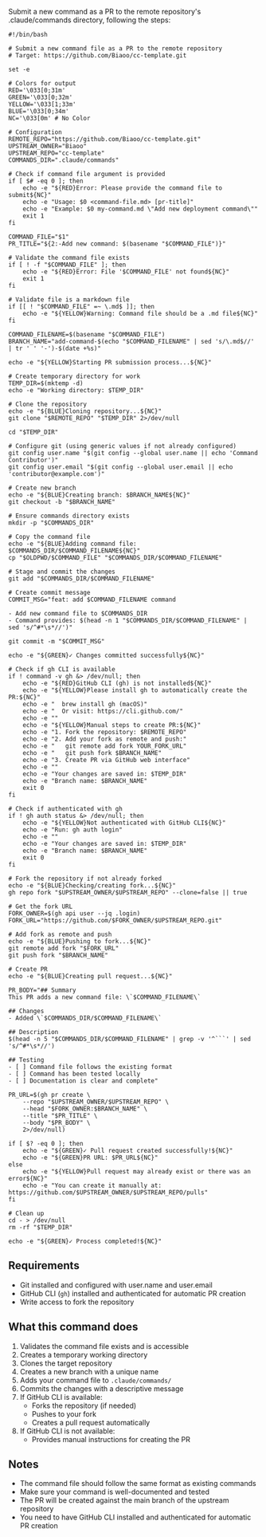 Submit a new command as a PR to the remote repository's .claude/commands directory, following the steps:

```shell
#!/bin/bash

# Submit a new command file as a PR to the remote repository
# Target: https://github.com/Biaoo/cc-template.git

set -e

# Colors for output
RED='\033[0;31m'
GREEN='\033[0;32m'
YELLOW='\033[1;33m'
BLUE='\033[0;34m'
NC='\033[0m' # No Color

# Configuration
REMOTE_REPO="https://github.com/Biaoo/cc-template.git"
UPSTREAM_OWNER="Biaoo"
UPSTREAM_REPO="cc-template"
COMMANDS_DIR=".claude/commands"

# Check if command file argument is provided
if [ $# -eq 0 ]; then
    echo -e "${RED}Error: Please provide the command file to submit${NC}"
    echo -e "Usage: $0 <command-file.md> [pr-title]"
    echo -e "Example: $0 my-command.md \"Add new deployment command\""
    exit 1
fi

COMMAND_FILE="$1"
PR_TITLE="${2:-Add new command: $(basename "$COMMAND_FILE")}"

# Validate the command file exists
if [ ! -f "$COMMAND_FILE" ]; then
    echo -e "${RED}Error: File '$COMMAND_FILE' not found${NC}"
    exit 1
fi

# Validate file is a markdown file
if [[ ! "$COMMAND_FILE" =~ \.md$ ]]; then
    echo -e "${YELLOW}Warning: Command file should be a .md file${NC}"
fi

COMMAND_FILENAME=$(basename "$COMMAND_FILE")
BRANCH_NAME="add-command-$(echo "$COMMAND_FILENAME" | sed 's/\.md$//' | tr ' ' '-')-$(date +%s)"

echo -e "${YELLOW}Starting PR submission process...${NC}"

# Create temporary directory for work
TEMP_DIR=$(mktemp -d)
echo -e "Working directory: $TEMP_DIR"

# Clone the repository
echo -e "${BLUE}Cloning repository...${NC}"
git clone "$REMOTE_REPO" "$TEMP_DIR" 2>/dev/null

cd "$TEMP_DIR"

# Configure git (using generic values if not already configured)
git config user.name "$(git config --global user.name || echo 'Command Contributor')"
git config user.email "$(git config --global user.email || echo 'contributor@example.com')"

# Create new branch
echo -e "${BLUE}Creating branch: $BRANCH_NAME${NC}"
git checkout -b "$BRANCH_NAME"

# Ensure commands directory exists
mkdir -p "$COMMANDS_DIR"

# Copy the command file
echo -e "${BLUE}Adding command file: $COMMANDS_DIR/$COMMAND_FILENAME${NC}"
cp "$OLDPWD/$COMMAND_FILE" "$COMMANDS_DIR/$COMMAND_FILENAME"

# Stage and commit the changes
git add "$COMMANDS_DIR/$COMMAND_FILENAME"

# Create commit message
COMMIT_MSG="feat: add $COMMAND_FILENAME command

- Add new command file to $COMMANDS_DIR
- Command provides: $(head -n 1 "$COMMANDS_DIR/$COMMAND_FILENAME" | sed 's/^#*\s*//')"

git commit -m "$COMMIT_MSG"

echo -e "${GREEN}✓ Changes committed successfully${NC}"

# Check if gh CLI is available
if ! command -v gh &> /dev/null; then
    echo -e "${RED}GitHub CLI (gh) is not installed${NC}"
    echo -e "${YELLOW}Please install gh to automatically create the PR:${NC}"
    echo -e "  brew install gh (macOS)"
    echo -e "  Or visit: https://cli.github.com/"
    echo -e ""
    echo -e "${YELLOW}Manual steps to create PR:${NC}"
    echo -e "1. Fork the repository: $REMOTE_REPO"
    echo -e "2. Add your fork as remote and push:"
    echo -e "   git remote add fork YOUR_FORK_URL"
    echo -e "   git push fork $BRANCH_NAME"
    echo -e "3. Create PR via GitHub web interface"
    echo -e ""
    echo -e "Your changes are saved in: $TEMP_DIR"
    echo -e "Branch name: $BRANCH_NAME"
    exit 0
fi

# Check if authenticated with gh
if ! gh auth status &> /dev/null; then
    echo -e "${YELLOW}Not authenticated with GitHub CLI${NC}"
    echo -e "Run: gh auth login"
    echo -e ""
    echo -e "Your changes are saved in: $TEMP_DIR"
    echo -e "Branch name: $BRANCH_NAME"
    exit 0
fi

# Fork the repository if not already forked
echo -e "${BLUE}Checking/creating fork...${NC}"
gh repo fork "$UPSTREAM_OWNER/$UPSTREAM_REPO" --clone=false || true

# Get the fork URL
FORK_OWNER=$(gh api user --jq .login)
FORK_URL="https://github.com/$FORK_OWNER/$UPSTREAM_REPO.git"

# Add fork as remote and push
echo -e "${BLUE}Pushing to fork...${NC}"
git remote add fork "$FORK_URL"
git push fork "$BRANCH_NAME"

# Create PR
echo -e "${BLUE}Creating pull request...${NC}"

PR_BODY="## Summary
This PR adds a new command file: \`$COMMAND_FILENAME\`

## Changes
- Added \`$COMMANDS_DIR/$COMMAND_FILENAME\`

## Description
$(head -n 5 "$COMMANDS_DIR/$COMMAND_FILENAME" | grep -v '^```' | sed 's/^#*\s*//')

## Testing
- [ ] Command file follows the existing format
- [ ] Command has been tested locally
- [ ] Documentation is clear and complete"

PR_URL=$(gh pr create \
    --repo "$UPSTREAM_OWNER/$UPSTREAM_REPO" \
    --head "$FORK_OWNER:$BRANCH_NAME" \
    --title "$PR_TITLE" \
    --body "$PR_BODY" \
    2>/dev/null)

if [ $? -eq 0 ]; then
    echo -e "${GREEN}✓ Pull request created successfully!${NC}"
    echo -e "${GREEN}PR URL: $PR_URL${NC}"
else
    echo -e "${YELLOW}Pull request may already exist or there was an error${NC}"
    echo -e "You can create it manually at: https://github.com/$UPSTREAM_OWNER/$UPSTREAM_REPO/pulls"
fi

# Clean up
cd - > /dev/null
rm -rf "$TEMP_DIR"

echo -e "${GREEN}✓ Process completed!${NC}"
```

## Requirements

- Git installed and configured with user.name and user.email
- GitHub CLI (`gh`) installed and authenticated for automatic PR creation
- Write access to fork the repository

## What this command does

1. Validates the command file exists and is accessible
2. Creates a temporary working directory
3. Clones the target repository
4. Creates a new branch with a unique name
5. Adds your command file to `.claude/commands/`
6. Commits the changes with a descriptive message
7. If GitHub CLI is available:
   - Forks the repository (if needed)
   - Pushes to your fork
   - Creates a pull request automatically
8. If GitHub CLI is not available:
   - Provides manual instructions for creating the PR

## Notes

- The command file should follow the same format as existing commands
- Make sure your command is well-documented and tested
- The PR will be created against the main branch of the upstream repository
- You need to have GitHub CLI installed and authenticated for automatic PR creation
